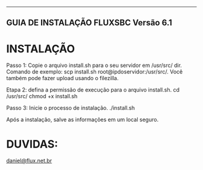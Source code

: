 --------------------------------------------------------------------------------------------------------------------------
GUIA DE INSTALAÇÃO FLUXSBC Versão 6.1
--------------------------------------------------------------------------------------------------------------------------

INSTALAÇÃO
============
Passo 1: Copie o arquivo install.sh para o seu servidor em /usr/src/ dir.
Comando de exemplo: scp install.sh root@ipdoservidor:/usr/src/.
Você também pode fazer upload usando o filezilla.


Etapa 2: defina a permissão de execução para o arquivo install.sh.
cd /usr/src/
chmod +x install.sh

Passo 3: Inicie o processo de instalação.
./install.sh

Após a instalação, salve as informações em um local seguro.



DUVIDAS:
========
daniel@flux.net.br
